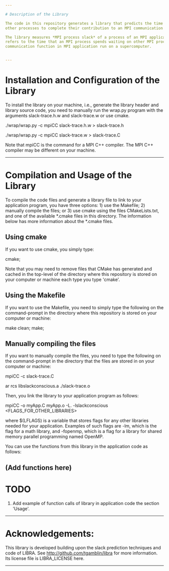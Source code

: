 ```yaml
---

# Description of the Library

The code in this repository generates a library that predicts the time that a process of an MPI program spends waiting for 
other processes to complete their contribution to an MPI communication function during application execution.

The library measures *MPI process slack* of a process of an MPI application running on a supercomputer. The term *MPI process slack* 
refers to the time that an MPI process spends waiting on other MPI processes to contribute their portion of messages to an interprocess 
communication function in MPI application run on a supercomputer.


---
```


# Installation and Configuration of the Library

To install the library on your machine, i.e., generate the library header and library source code, you need to manually run the wrap.py program with the arguments
slack-trace.h.w and slack-trace.w or use cmake. 

./wrap/wrap.py -c mpiCC slack-trace.h.w > slack-trace.h                                 
                                                                                   
./wrap/wrap.py -c mpiCC slack-trace.w > slack-trace.C 


Note that mpiCC is the command for a MPI C++ compiler. The MPI C++ compiler may be different on your machine.

---

# Compilation and Usage of the Library

To compile the code files and generate a library file to link to your application program, you have three options: 1) use the Makefile; 
2) manually compile the files; or 3) use cmake using the files CMakeLists.txt, and one of the available *.cmake files in this directory. 
The information below has more information about the *.cmake files.


## Using cmake

If you want to use cmake, you simply type: 

cmake; 

Note that you may need to remove files that CMake has generated and cached in the top-level of the directory where this repository is
stored on your computer or machine each type you type 'cmake'.

## Using the Makefile

If you want to use the Makefile, you need to simply type the following on the command-prompt in the directory where this repository is
stored on your computer or machine:

make clean; make;


## Manually compiling the files

If you want to manually compile the files, you need to type the following on the command-prompt in the directory that the files are stored in 
on your computer or machine:
                                          
                                          
mpiCC -c slack-trace.C                                                                 
                                                                                        
ar rcs libslackconscious.a ./slack-trace.o    


Then, you link the library to your application program as follows: 

mpiCC -o myApp.C myApp.o -L. -lslackconscious <FLAGS_FOR_OTHER_LIBRARIES>

where $(LFLAGS) is a variable that stores flags for any other libraries needed for your application. Examples of 
such flags are -lm, which is the flag for a math library, and -fopenmp, which is a flag for a library for shared memory parallel 
programming named OpenMP. 


You can use the functions from this library in the application code as follows: 

(Add functions here) 
---

# TODO

1. Add example of function calls of library in application code the section 'Usage'.


---
# Acknowledgements: 

This library is developed building upon the slack prediction techniques and code of LIBRA. See http://github.com/tgamblin/libra for more information. 
Its license file is LIBRA_LICENSE here. 

---
